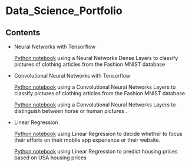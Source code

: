 # Data_Science_Portfolio

## Contents
- Neural Networks with Tensorflow 

  [Python notebook](https://github.com/ShaalanMarwan/Data_Science_Portfolio/blob/main/Fashion_Mnist.ipynb) using a Neural Networks Dense Layers to classify pictures of clothing articles from the Fashion MNIST database

- Convolutional Neural Networks with Tensorflow

   [Python notebook](https://github.com/ShaalanMarwan/Data_Science_Portfolio/blob/main/CNN_Fashion_Mnist.ipynb) using a Convolutional Neural Networks Layers to classify pictures of clothing articles from the Fashion MNIST database.
   
   [Python notebook](https://github.com/ShaalanMarwan/Data_Science_Portfolio/blob/main/CNN_horse_or_human.ipynb) using a Convolutional Neural Networks Layers to distinguish between horse or human pictures .
- Linear Regression 

    [Python notebook](https://github.com/ShaalanMarwan/Data_Science_Portfolio/blob/main/Linear_Regression/customer_ecommerce.ipynb) using Linear Regression to decide whether to focus their efforts on their mobile app experience or their website.

    [Python notebook](https://github.com/ShaalanMarwan/Data_Science_Portfolio/blob/main/Linear_Regression/predict_housing_prices.ipynb) using Linear Regression to predict housing prices based on USA housing prices 


